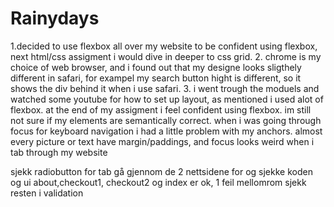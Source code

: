 # Rainydays

1.decided to use flexbox all over my website to be confident using flexbox, next html/css assigment i would dive in deeper to css grid. 
2. chrome is my choice of web browser, and i found out that my designe looks sligthely different in safari, for exampel my search button hight is different, so it shows the div behind it when i use safari. 
3. i went trough the moduels and watched some youtube for how to set up layout, as mentioned i used alot of flexbox. at the end of my assigment i feel confident using flexbox. im still not sure if my elements are semantically correct.
when i was going through focus for keyboard navigation i had a little problem with my anchors. almost every picture or text have margin/paddings, and focus looks weird when i tab through my website


sjekk radiobutton for tab
gå gjennom de 2 nettsidene for og sjekke koden og ui
about,checkout1, checkout2 og index er ok, 1 feil mellomrom sjekk resten i validation